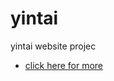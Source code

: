 # yintai


yintai website projec
* [click here for more ](https://github.com/limbobark/yintai/index.html)

